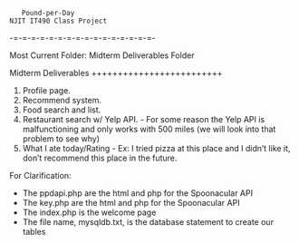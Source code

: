 	   Pound-per-Day
	NJIT IT490 Class Project
-=-=-=-=-=-=-=-=-=-=-=-=-=-=-=-=-

Most Current Folder: Midterm Deliverables Folder

  Midterm Deliverables
+++++++++++++++++++++++++
1.	Profile page.
2.	Recommend system.
3.	Food search and list.
4.	Restaurant search w/ Yelp API. 
		- For some reason the Yelp API is malfunctioning and only works with 500 miles (we will look into that problem to see why)
5.	What I ate today/Rating
		- Ex: I tried pizza at this place and I didn’t like it, don’t recommend this place in the future.

		
For Clarification:

- The ppdapi.php are the html and php for the Spoonacular API
- The key.php are the html and php for the Spoonacular API
- The index.php is the welcome page
- The file name, mysqldb.txt, is the database statement to create our tables 